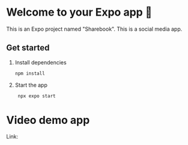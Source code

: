 # Welcome to your Expo app 👋

This is an Expo project named "Sharebook". This is a social media app.

## Get started

1. Install dependencies

   ```bash
   npm install
   ```

2. Start the app

   ```bash
    npx expo start
   ```

# Video demo app
Link: 
